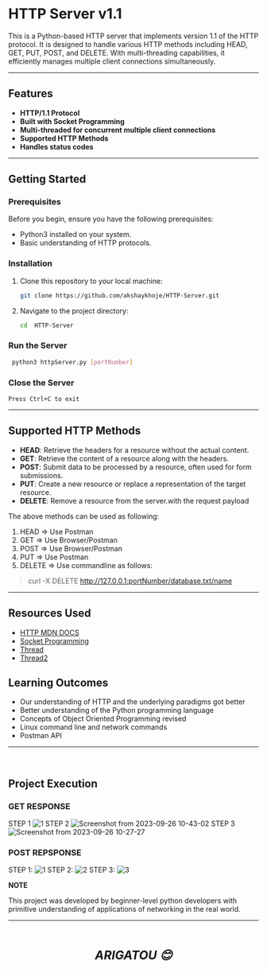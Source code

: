 # HTTP Server v1.1


This is a Python-based HTTP server that implements version 1.1 of the HTTP protocol. It is designed to handle various HTTP methods including HEAD, GET, PUT, POST, and DELETE. With multi-threading capabilities, it efficiently manages multiple client connections simultaneously.

---

## Features

- **HTTP/1.1 Protocol**
- **Built with Socket Programming**
- **Multi-threaded for concurrent multiple client connections**
- **Supported HTTP Methods**
- **Handles status codes**

---

## Getting Started

### **Prerequisites**

Before you begin, ensure you have the following prerequisites:

- Python3 installed on your system.
- Basic understanding of HTTP protocols.

### **Installation**

1. Clone this repository to your local machine:

    ```bash
    git clone https://github.com/akshaykhoje/HTTP-Server.git
    ```

2. Navigate to the project directory:

    ```bash
    cd  HTTP-Server
    ```

###  **Run the Server**

   ```bash
    python3 httpServer.py [portNumber]
   ```

### **Close the Server**

```
Press Ctrl+C to exit
```

---

## Supported HTTP Methods

- **HEAD**: Retrieve the headers for a resource without the actual content.
- **GET**: Retrieve the content of a resource along with the headers.
- **POST**: Submit data to be processed by a resource, often used for form submissions.
- **PUT**: Create a new resource or replace a representation of the target resource.
- **DELETE**: Remove a resource from the server.with the request payload

The above methods can be used as following:
1. HEAD => Use Postman
2. GET => Use Browser/Postman
3. POST => Use Browser/Postman
4. PUT => Use Postman
5. DELETE => Use commandline as follows:
> curl -X DELETE http://127.0.0.1:portNumber/database.txt/name

---

## Resources Used

- [HTTP MDN DOCS](https://developer.mozilla.org/en-US/docs/Web/HTTP/Methods)
- [Socket Programming](https://realpython.com/python-sockets/)
- [Thread](https://stackoverflow.com/questions/5882362/thread-start-new-thread-vs-threading-thread-start)
- [Thread2](https://python-course.eu/applications-python/threads.php)

## Learning Outcomes

- Our understanding of HTTP and the underlying paradigms got better
- Better understanding  of the Python programming language
- Concepts of Object Oriented Programming revised
- Linux command line and network commands
- Postman API

---
<br>

## Project Execution
### GET RESPONSE 
STEP 1
![1](https://github.com/shrirang010/HTTP-Server/assets/103894310/7fc27201-586a-41d8-8241-7e59efe4bc38)
STEP 2
![Screenshot from 2023-09-26 10-43-02](https://github.com/shrirang010/HTTP-Server/assets/103894310/7f9cc6df-fbb5-45ef-a570-d7ecc1725815)
STEP 3
![Screenshot from 2023-09-26 10-27-27](https://github.com/shrirang010/HTTP-Server/assets/103894310/4cf4dd5f-8090-47b8-945e-0d88cbc07c9c)


### POST REPSPONSE
STEP 1:
![1](https://github.com/shrirang010/HTTP-Server/assets/103894310/7fc27201-586a-41d8-8241-7e59efe4bc38)
STEP 2:
![2](https://github.com/shrirang010/HTTP-Server/assets/103894310/dd3f9922-011e-48dc-9ad6-1f935822b7f9)
STEP 3:
![3](https://github.com/shrirang010/HTTP-Server/assets/103894310/b30e60d4-32da-494a-bf32-344ebd16b5a6)


**NOTE**

This project was developed by beginner-level python developers with primitive understanding of applications of networking in the real world.

--- 
<br>
        
<p style="text-align: center; font-size: 24px; font-weight: bold; font-style:italic">ARIGATOU 😊</p>
